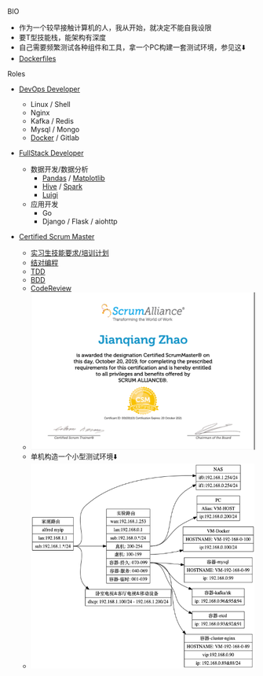 BIO
  * 作为一个较早接触计算机的人，我从开始，就决定不能自我设限
  * 要T型技能栈，能架构有深度
  * 自己需要频繁测试各种组件和工具，拿一个PC构建一套测试环境，参见这⬇️
  * [Dockerfiles](https://github.com/QunixHacker/dockerfiles)

Roles
  * [DevOps Developer](./DevOps/README.md)
    * Linux / Shell
    * Nginx
    * Kafka / Redis
    * Mysql / Mongo 
    * [Docker](https://github.com/QunixHacker/dockerfiles) / Gitlab
  * [FullStack Developer](./FullStack/README.md)
    * 数据开发/数据分析
      * [Pandas](./FullStack/Pandas) / [Matplotlib](./FullStack/Matplotlib)
      * [Hive](./FullStack/Hive) / [Spark](./FullStack/Spark)
      * [Luigi](./FullStack/Schedule/0x01.luigi.md)
    * 应用开发
      * Go
      * Django / Flask / aiohttp

  * [Certified Scrum Master](./Scrum)
    * [实习生技能要求/培训计划](./FunByFriends/JC.F/DataAssistant.md)
    * [结对编程](./Scrum/0XF0.PairPrograming.md)
    * [TDD](./Scrum/0XF1.TDD.md)
    * [BDD](./Scrum/0XF2.BDD.md)
    * [CodeReview](./Scrum/0XF3.CodeReview.md)
    * ![Cert](./Scrum/resources/cert.png) 
    * 单机构造一个小型测试环境⬇️
    * ![单机构造一个小型测试环境](https://github.com/QunixHacker/dockerfiles/blob/main/docs/graph/lab.network.png)
<!---
QunixHacker/QunixHacker is a ✨ special ✨ repository because its `README.md` (this file) appears on your GitHub profile.
You can click the Preview link to take a look at your changes.
--->
